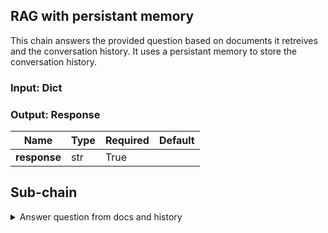 ## RAG with persistant memory

This chain answers the provided question based on documents it retreives and the conversation history. It uses a persistant memory to store the conversation history.


### Input: Dict

### Output: Response

| Name         | Type   | Required   | Default   |
|--------------|--------|------------|-----------|
| **response** | str    | True       |           |



## Sub-chain

<details markdown><summary>Answer question from docs and history</summary>
## Answer question from docs and history

This chain answers the provided question based on documents it retreives and the conversation history



### Input: QuestionWithHistory

| Name             | Type   | Required   | Default   |
|------------------|--------|------------|-----------|
| **question**     | str    | True       |           |
| **chat_history** | str    | True       |           |



### Output: Response

| Name         | Type   | Required   | Default   |
|--------------|--------|------------|-----------|
| **response** | str    | True       |           |



## Sub-chain

<details markdown><summary>RunnableSequence</summary>
## RunnableSequence



### Input: QuestionWithChatHistory

| Name             | Type   | Required   | Default   |
|------------------|--------|------------|-----------|
| **question**     | str    | True       |           |
| **chat_history** | str    | True       |           |



### Output: Response

| Name         | Type   | Required   | Default   |
|--------------|--------|------------|-----------|
| **response** | str    | True       |           |



## These chains run in sequence

<details markdown><summary>Condense question and history</summary>
## Condense question and history

This chain condenses the chat history and the question into one standalone question.


### Prompt
```

<s>[INST] <<SYS>>
Given the conversation history and the following question, can you rephrase the user's question in its original language so that it is self-sufficient. You are presented with a conversation that may contain some spelling mistakes and grammatical errors, but your goal is to understand the underlying question. Make sure to avoid the use of unclear pronouns.

If the question is already self-sufficient, return the original question. If it seem the user is authorizing the chatbot to answer without specific context, make sure to reflect that in the rephrased question.
<</SYS>>

Chat history: {chat_history}

Question: {question}
[/INST]

```


### Input: QuestionWithChatHistory

| Name             | Type   | Required   | Default   |
|------------------|--------|------------|-----------|
| **question**     | str    | True       |           |
| **chat_history** | str    | True       |           |



### Output: StandaloneQuestion

| Name                    | Type   | Required   | Default   |
|-------------------------|--------|------------|-----------|
| **standalone_question** | str    | True       |           |



</details>

<details markdown><summary>Answer questions from documents stored in a vector store</summary>
## Answer questions from documents stored in a vector store

This chain answers the provided question based on documents it retreives.


### Prompt
```

As a chatbot assistant, your mission is to respond to user inquiries in a precise and concise manner based on the documents provided as input. It is essential to respond in the same language in which the question was asked. Responses must be written in a professional style and must demonstrate great attention to detail. Do not invent information. You must sift through various sources of information, disregarding any data that is not relevant to the query's context. Your response should integrate knowledge from the valid sources you have identified. Additionally, the question might include hypothetical or counterfactual statements. You need to recognize these and adjust your response to provide accurate, relevant information without being misled by the counterfactuals. Respond to the question only taking into account the following context. If no context is provided, do not answer. You may provide an answer if the user explicitely asked for a general answer. You may ask the user to rephrase their question, or their permission to answer without specific context from your own knowledge.
Context: {relevant_documents}

Question: {question}

```

### Input: str

### Output: Response

| Name         | Type   | Required   | Default   |
|--------------|--------|------------|-----------|
| **response** | str    | True       |           |



## Sub-chain

<details markdown><summary>Fetch documents</summary>
## Fetch documents

This chain fetches the relevant documents and combines them into a single string.


### Prompt
```
{page_content}
```


### Input: Question

| Name         | Type   | Required   | Default   |
|--------------|--------|------------|-----------|
| **question** | str    | True       |           |



### Output: Documents

| Name          | Type   | Required   | Default   |
|---------------|--------|------------|-----------|
| **documents** | str    | True       |           |



</details>


</details>


</details>


</details>

